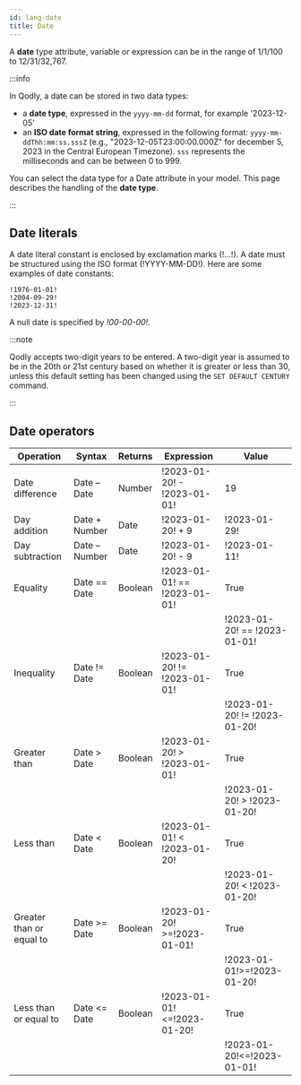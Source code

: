 ```yaml
---
id: lang-date
title: Date
---
```



A **date** type attribute, variable or expression can be in the range of 1/1/100 to 12/31/32,767.

:::info

In Qodly, a date can be stored in two data types:

- a **date type**, expressed in the `yyyy-mm-dd` format, for example '2023-12-05'
- an **ISO date format string**, expressed in the following format: `yyyy-mm-ddThh:mm:ss.sssZ` (e.g., "2023-12-05T23:00:00.000Z" for december 5, 2023 in the Central European Timezone). `sss` represents the milliseconds and can be between 0 to 999. 

You can select the data type for a Date attribute in your model. This page describes the handling of the **date type**.

:::


## Date literals  

A date literal constant is enclosed by exclamation marks (!…!). A date must be structured using the ISO format (!YYYY-MM-DD!). Here are some examples of date constants:

```4d
!1976-01-01!
!2004-09-29!
!2023-12-31!
```

A null date is specified by *!00-00-00!*.


:::note

Qodly accepts two-digit years to be entered. A two-digit year is assumed to be in the 20th or 21st century based on whether it is greater or less than 30, unless this default setting has been changed using the `SET DEFAULT CENTURY` command.

:::


## Date operators 

|Operation	|Syntax	|Returns	|Expression	|Value|
|---|---|---|---|---|
|Date difference	|Date – Date	|Number	|!2023-01-20! - !2023-01-01!	|19|
|Day addition	|Date + Number	|Date	|!2023-01-20! + 9	|!2023-01-29!|
|Day subtraction	|Date – Number	|Date	|!2023-01-20! - 9	|!2023-01-11!|
|Equality	|Date == Date	|Boolean	|!2023-01-01! == !2023-01-01!	|True|
		||	||!2023-01-20! == !2023-01-01!	|False|
|Inequality	|Date != Date	|Boolean	|!2023-01-20! != !2023-01-01!	|True|
			||||!2023-01-20! != !2023-01-20!	|False|
|Greater than	|Date > Date	|Boolean	|!2023-01-20! > !2023-01-01!	|True|
			||||!2023-01-20! > !2023-01-20!	|False|
|Less than	|Date < Date	|Boolean	|!2023-01-01! < !2023-01-20!	|True|
			||||!2023-01-20! < !2023-01-20!	|False|
|Greater than or equal to	|Date >= Date	|Boolean	|!2023-01-20! >=!2023-01-01!	|True|
			||||!2023-01-01!>=!2023-01-20!	|False|
|Less than or equal to	|Date <= Date	|Boolean	|!2023-01-01!<=!2023-01-20!|	True|
		||||	!2023-01-20!<=!2023-01-01!|	False|
